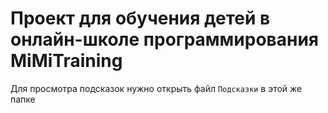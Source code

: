# Проект для обучения детей в онлайн-школе программирования MiMiTraining

Для просмотра подсказок нужно открыть файл `Подсказки` в этой же папке
